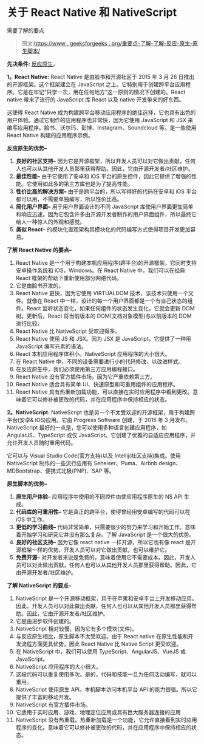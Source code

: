 # 关于 React Native 和 NativeScript

需要了解的要点

> 原文:[https://www . geeksforgeeks . org/重要点-了解-了解-反应-原生-原生脚本/](https://www.geeksforgeeks.org/important-points-to-know-about-about-react-native-and-nativescript/)

**先决条件:** [反应原生](https://www.geeksforgeeks.org/introduction-react-native/)，

**1。React Native:**
React Native 是由脸书和开源社区于 2015 年 3 月 26 日推出的开源框架。这个框架建立在 JavaScript 之上。它特别用于创建跨平台应用程序。它是在牢记“只学一次，用在任何地方”这一原则的情况下创建的。React native 带来了流行的 JavaScript 库 React 以及 native 开发带来的好东西。

这使得 React Native 成为构建跨平台移动应用程序的绝佳选择，它也具有出色的用户体验。通过它制作的应用程序也非常快，因为它使用 JavaScript 和 JSX 来编写应用程序。脸书、沃尔玛、彭博、Instagram、Soundcloud 等。是一些使用 React Native 构建的应用程序示例。

**反应原生的优势–**

1.  **良好的社区支持–**
    因为它是开源框架，所以开发人员可以对它做出贡献，任何人也可以从其他开发人员那里获得帮助。因此，它由开源开发者/社区维护。
2.  **最佳性能–**
    由于它使用了安卓和 iOS 平台的原生控件，因此它提供了增强的性能。它使用如此多的第三方库也是为了提高性能。
3.  **性价比高的解决方案–**
    由于是跨平台的，所以写得好的代码在安卓和 iOS 平台都可以用，不需要单独编写，所以性价比高。
4.  **简化用户界面–**
    用于用户界面设计的不同 JavaScript 库使用户界面更加简单和响应迅速。因为它包含许多由开源开发者制作的用户界面组件，所以最终它给人一种惊人的外观和感觉。
5.  **类似 React–**
    的模块化直观架构其模块化的代码编写方式使得项目开发更加容易。

**了解 React Native 的要点–**

1.  React Native 是一个用于构建本机应用程序(跨平台)的开源框架。它同时支持安卓操作系统和 iOS，Windows。在 React Native 中，我们可以在经典 React 框架的帮助下重新使用部分网络代码。
2.  它是由脸书开发的。
3.  React Native 更快，因为它使用 VIRTUALDOM 技术，该技术只使用一个文件。就像在 React 中一样，设计的每一个用户界面都是一个有自己状态的组件。React 监听状态变化，如果任何组件的状态发生变化，它就会更新 DOM 树。更新后，React 将当前版本的 DOM(文档对象模型)与以前版本的 DOM 进行比较。
4.  React Native 比 NativeScript 受欢迎得多。
5.  React Native 使用 JS 和 JSX。因为 JSX 是 JavaScript，它提供了一种用 JavaScript 编写元素的语法。
6.  React 本机应用程序体积小。NativeScript 应用程序的大小很大。
7.  在 React Native 中，不同的设备需要进行小的代码修改，以改进样式。
8.  在反应原生中，我们必须使用第三方应用编程接口。
9.  React Native 没有官方插件市场，因为它严重依赖第三方。
10.  React Native 适合具有简单 UI、快速原型和可重用组件的应用程序。
11.  React Native 具有热重新加载功能，可以直接在实时应用程序中看到更改。意味着它可以修补被更改的代码，并在应用程序中保持相应的状态。

**2。NativeScript:**
NativeScript 也是另一个不太受欢迎的开源框架，用于构建跨平台(安卓& iOS)应用。它由 Progress Software 创建，于 2015 年 3 月发布。NativeScript 最好的一点是，您可以使用多种语言创建应用程序，如 AngularJS、TypeScript 或仅 JavaScript。它创建了优雅的自适应应用程序，并允许开发人员随时重用代码。

它可以与 Visual Studio Code(官方支持)以及 Intellij(社区支持)集成。使用 NativeScript 制作的一些流行应用有 Seheiser、Puma、Airbnb design、MDBootstrap、便携式北极(PNP)、SAP 等。

**原生脚本的优势–**

1.  **原生用户体验–**
    应用程序中使用的不同控件由使应用程序原生的 NS API 生成。
2.  **代码库的可重用性–**
    它是真正的跨平台，使得曾经用安卓编写的代码可以在 iOS 中工作。
3.  **更低的学习曲线–**
    代码非常简单，只需要很少的努力来学习和开始工作。意味着开始学习和研究它并没有那么复杂。了解 JavaScript 是一个很大的优势。
4.  **良好的社区支持–**
    因为它像 react native 一样开源，所以它也有像 react 是开源框架一样的优势。开发人员可以对它做出贡献，也可以维护它。
5.  **免费开源–**
    对开发者来说是免费的，意味着使用它不需要成本。因此，开发人员可以对此做出贡献，任何人也可以从其他开发人员那里获得帮助。因此，它由开源开发者/社区维护。

**了解 NativeScript 的要点–**

1.  NativeScript 是一个开源移动框架，用于在苹果和安卓平台上开发移动应用。因此，开发人员可以对此做出贡献，任何人也可以从其他开发人员那里获得帮助。因此，它由开源开发者/社区维护。
2.  它是由进步软件创建的。
3.  NativeScript 相对较慢，因为它有多个模块(文件)。
4.  与反应原生相比，原生脚本不太受欢迎。由于 React native 在原生性能和开发流程方面更具优势，因此 React Native 比 Native Script 更受欢迎。
5.  在 NativeScript 中，我们可以使用 TypeScript、AngularJS、VueJS 或 JavaScript。
6.  NativeScript 应用程序的大小很大。
7.  这段代码可以重复使用多次。是的，代码和技能一旦为任何活动编写，就可以重用。
8.  NativeScript 使用原生 API。本机脚本访问本机平台 API 的能力很强。所以它提供了丰富的移动开发。
9.  NativeScript 有官方插件市场。
10.  它适用于实时应用、游戏、地理定位应用或具有巨大服务器连接的应用
11.  NativeScript 没有热重载。热重新加载是一个功能，它允许直接看到实时应用程序的变化。意味着它可以修补被更改的代码，并在应用程序中保持相应的状态。
